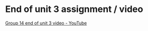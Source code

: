 # End of unit 3 assignment / video



[Group 14 end of unit 3 video - YouTube](https://youtu.be/1zR47qv4mSE)


